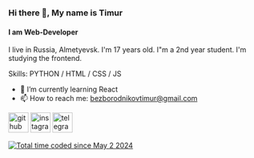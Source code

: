 ### Hi there 👋, My name is Timur
#### I am Web-Developer
I live in Russia, Almetyevsk. I'm 17 years old. I"m a 2nd year student. I'm studying the frontend. 

Skills: PYTHON / HTML / CSS / JS 

- 🌱 I’m currently learning React 
- 📫 How to reach me: bezborodnikovtimur@gmail.com 

[<img src='https://cdn.jsdelivr.net/npm/simple-icons@3.0.1/icons/github.svg' alt='github' height='40'>](https://github.com/@lnnsss)  [<img src='https://cdn.jsdelivr.net/npm/simple-icons@3.0.1/icons/instagram.svg' alt='instagram' height='40'>](https://www.instagram.com/@l1lines/)  [<img src='https://cdn.jsdelivr.net/npm/simple-icons@3.0.1/icons/telegram.svg' alt='telegram' height='40'>](https://t.me/l1lines)  

<a href="https://wakatime.com/@f358198d-3964-40b3-b70a-bfd88e5fc649"><img src="https://wakatime.com/badge/user/f358198d-3964-40b3-b70a-bfd88e5fc649.svg" alt="Total time coded since May 2 2024" /></a>

